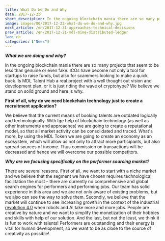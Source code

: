 ```yaml
---
title: What Do We Do and Why
date: 2017-12-23
short_description: In the ongoing blockchain mania there are so many projects that seem to be less than genuine or even fake
image: images/80/2017-12-23-what-do-we-do-and-why.jpg
next_article: /en/2017-12-31-approaches-technical-decisions
prev_article: /en/2017-12-21-mdl-mine-distributed-ledger
lan: en
categories: ["News"]
---
```


***What we are doing and why?***

In the ongoing blockchain mania there are so many projects that seem to be less than genuine or even fake. ICOs have become not only a tool for startups to raise funds, but also for scammers looking to make a quick buck. Is MDL Talent Hub a real project with a well thought out vision and development plan, or it is just riding the wave of cryptohype? We believe we stand on solid ground and here is why. 

**First of all, why do we need blockchain technology just to create a recruitment application?** 

We believe that the current means of booking talents are outdated logically and technologically. With tge help of blockchain technology (as well as other instruments and approaches) we are going to create a reputational model, so that all market activity can be consolidated and traced. What's more, by using the MDL Token we are going to create an economy as an ecosystem, which will allow us not only to attract more participants, but also spread sources of income. Thus commission on transactions will be decreased and hence we will overcome our possible competitors. 

***Why are we focusing specifically on the performer sourcing market?***

There are several reasons.  First of all, we want to start with a niche market and we believe that the segment we have chosen requires technological facilitation the most – there are currently no comprehensive and global search engines for performers and performing jobs. Our team has solid experience in this area and we are not only aware of existing problems, but we also can see the way to solve them. 
Secondly, we believe that the market will continue to see increasing growth in the context of the industrial <a href="https://en.wikipedia.org/wiki/Industry_4.0">revolution 4.0</a> when robots and AI take more and more jobs. People are creative by nature and we want to simplify the monetization of their hobbies and skills with help of our solution. 
And the last, but not the least, we think it is fun to work with talents! Performers are outstanding and their energy is vital for human development, so we want to be as close to the source of creativity as possible!
